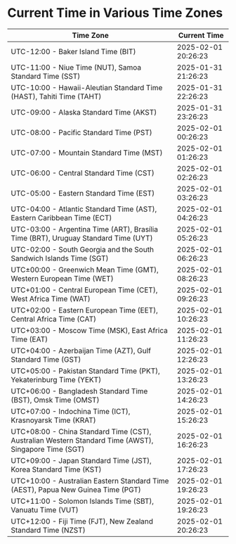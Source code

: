 # Current Time in Various Time Zones

| Time Zone | Current Time |
|-----------|--------------|
| UTC-12:00 - Baker Island Time (BIT) | 2025-02-01 20:26:23 |
| UTC-11:00 - Niue Time (NUT), Samoa Standard Time (SST) | 2025-01-31 21:26:23 |
| UTC-10:00 - Hawaii-Aleutian Standard Time (HAST), Tahiti Time (TAHT) | 2025-01-31 22:26:23 |
| UTC-09:00 - Alaska Standard Time (AKST) | 2025-01-31 23:26:23 |
| UTC-08:00 - Pacific Standard Time (PST) | 2025-02-01 00:26:23 |
| UTC-07:00 - Mountain Standard Time (MST) | 2025-02-01 01:26:23 |
| UTC-06:00 - Central Standard Time (CST) | 2025-02-01 02:26:23 |
| UTC-05:00 - Eastern Standard Time (EST) | 2025-02-01 03:26:23 |
| UTC-04:00 - Atlantic Standard Time (AST), Eastern Caribbean Time (ECT) | 2025-02-01 04:26:23 |
| UTC-03:00 - Argentina Time (ART), Brasília Time (BRT), Uruguay Standard Time (UYT) | 2025-02-01 05:26:23 |
| UTC-02:00 - South Georgia and the South Sandwich Islands Time (SGT) | 2025-02-01 06:26:23 |
| UTC±00:00 - Greenwich Mean Time (GMT), Western European Time (WET) | 2025-02-01 08:26:23 |
| UTC+01:00 - Central European Time (CET), West Africa Time (WAT) | 2025-02-01 09:26:23 |
| UTC+02:00 - Eastern European Time (EET), Central Africa Time (CAT) | 2025-02-01 10:26:23 |
| UTC+03:00 - Moscow Time (MSK), East Africa Time (EAT) | 2025-02-01 11:26:23 |
| UTC+04:00 - Azerbaijan Time (AZT), Gulf Standard Time (GST) | 2025-02-01 12:26:23 |
| UTC+05:00 - Pakistan Standard Time (PKT), Yekaterinburg Time (YEKT) | 2025-02-01 13:26:23 |
| UTC+06:00 - Bangladesh Standard Time (BST), Omsk Time (OMST) | 2025-02-01 14:26:23 |
| UTC+07:00 - Indochina Time (ICT), Krasnoyarsk Time (KRAT) | 2025-02-01 15:26:23 |
| UTC+08:00 - China Standard Time (CST), Australian Western Standard Time (AWST), Singapore Time (SGT) | 2025-02-01 16:26:23 |
| UTC+09:00 - Japan Standard Time (JST), Korea Standard Time (KST) | 2025-02-01 17:26:23 |
| UTC+10:00 - Australian Eastern Standard Time (AEST), Papua New Guinea Time (PGT) | 2025-02-01 19:26:23 |
| UTC+11:00 - Solomon Islands Time (SBT), Vanuatu Time (VUT) | 2025-02-01 19:26:23 |
| UTC+12:00 - Fiji Time (FJT), New Zealand Standard Time (NZST) | 2025-02-01 20:26:23 |

